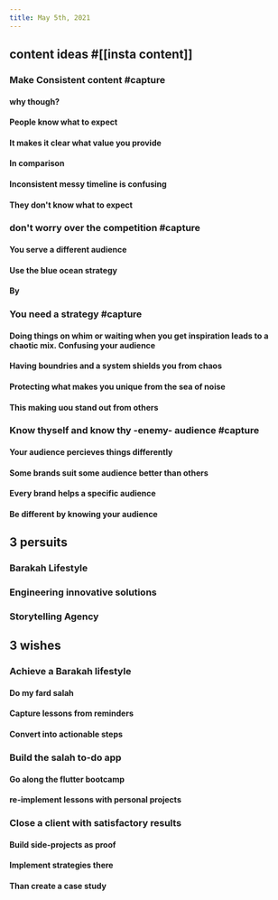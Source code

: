 ```yaml
---
title: May 5th, 2021
---
```

## content ideas #[[insta content]]
### Make Consistent content #capture
#### why though?
#### People know what to expect
#### It makes it clear what value you provide
#### In comparison
#### Inconsistent messy timeline is confusing
#### They don't know what to expect
### don't worry over the competition #capture
#### You serve a different audience
#### Use the blue ocean strategy
#### By
### You need a strategy #capture
#### Doing things on whim or waiting when you get inspiration leads to a chaotic mix. Confusing your audience
#### Having boundries and a system shields you from chaos
#### Protecting what makes you unique from the sea of noise
#### This making uou stand out from others
### Know thyself and know thy -enemy- audience #capture
#### Your audience percieves things differently
#### Some brands suit some audience better than others
#### Every brand helps a specific audience
#### Be different by knowing your audience
## 3 persuits
### Barakah Lifestyle
####
### Engineering innovative solutions
####
### Storytelling Agency
####
## 3 wishes
### Achieve a Barakah lifestyle
#### Do my fard salah
#### Capture lessons from reminders
#### Convert into actionable steps
### Build the salah to-do app
#### Go along the flutter bootcamp
#### re-implement lessons with personal projects
### Close a client with satisfactory results
#### Build side-projects as proof
#### Implement strategies there
#### Than create a case study
####
